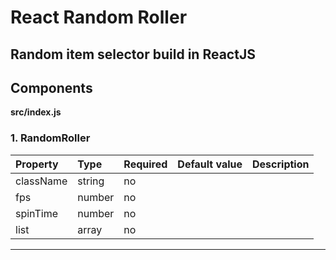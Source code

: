 # React Random Roller

## Random item selector build in ReactJS

Components
----------

**src/index.js**

### 1. RandomRoller




Property | Type | Required | Default value | Description
:--- | :--- | :--- | :--- | :---
className|string|no||
fps|number|no||
spinTime|number|no||
list|array|no||
-----
